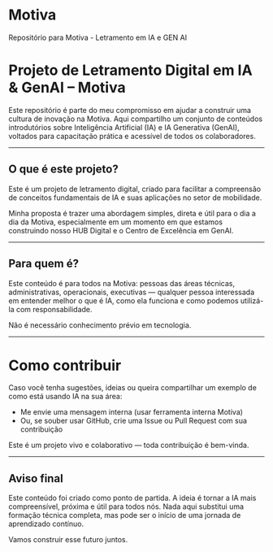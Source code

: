 # Motiva
Repositório para Motiva - Letramento em IA e GEN AI
# Projeto de Letramento Digital em IA & GenAI – Motiva

Este repositório é parte do meu compromisso em ajudar a construir uma cultura de inovação na Motiva. Aqui compartilho um conjunto de conteúdos introdutórios sobre Inteligência Artificial (IA) e IA Generativa (GenAI), voltados para capacitação prática e acessível de todos os colaboradores.

---

## O que é este projeto?

Este é um projeto de letramento digital, criado para facilitar a compreensão de conceitos fundamentais de IA e suas aplicações no setor de mobilidade.

Minha proposta é trazer uma abordagem simples, direta e útil para o dia a dia da Motiva, especialmente em um momento em que estamos construindo nosso HUB Digital e o Centro de Excelência em GenAI.

---

## Para quem é?

Este conteúdo é para todos na Motiva: pessoas das áreas técnicas, administrativas, operacionais, executivas — qualquer pessoa interessada em entender melhor o que é IA, como ela funciona e como podemos utilizá-la com responsabilidade.

Não é necessário conhecimento prévio em tecnologia.

---

# Como contribuir

Caso você tenha sugestões, ideias ou queira compartilhar um exemplo de como está usando IA na sua área:

- Me envie uma mensagem interna (usar ferramenta interna Motiva) 
- Ou, se souber usar GitHub, crie uma Issue ou Pull Request com sua contribuição

Este é um projeto vivo e colaborativo — toda contribuição é bem-vinda.

---

## Aviso final

Este conteúdo foi criado como ponto de partida. A ideia é tornar a IA mais compreensível, próxima e útil para todos nós. Nada aqui substitui uma formação técnica completa, mas pode ser o início de uma jornada de aprendizado contínuo.

Vamos construir esse futuro juntos.

